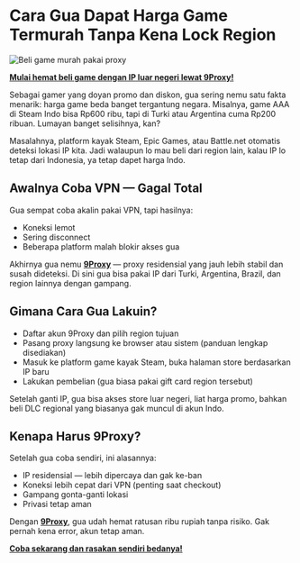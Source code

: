# Cara Gua Dapat Harga Game Termurah Tanpa Kena Lock Region

![Beli game murah pakai proxy](https://playablefactory.com/wp-content/uploads/2023/05/BLOG_POST01.jpg)

**[Mulai hemat beli game dengan IP luar negeri lewat 9Proxy!](https://the9proxy.short.gy/github-homepage-lily555)**

Sebagai gamer yang doyan promo dan diskon, gua sering nemu satu fakta menarik: harga game beda banget tergantung negara. Misalnya, game AAA di Steam Indo bisa Rp600 ribu, tapi di Turki atau Argentina cuma Rp200 ribuan. Lumayan banget selisihnya, kan?

Masalahnya, platform kayak Steam, Epic Games, atau Battle.net otomatis deteksi lokasi IP kita. Jadi walaupun lo mau beli dari region lain, kalau IP lo tetap dari Indonesia, ya tetap dapet harga Indo.

## Awalnya Coba VPN — Gagal Total

Gua sempat coba akalin pakai VPN, tapi hasilnya:

- Koneksi lemot  
- Sering disconnect  
- Beberapa platform malah blokir akses gua  

Akhirnya gua nemu **[9Proxy](https://the9proxy.short.gy/github-homepage-lily555)** — proxy residensial yang jauh lebih stabil dan susah dideteksi. Di sini gua bisa pakai IP dari Turki, Argentina, Brazil, dan region lainnya dengan gampang.

## Gimana Cara Gua Lakuin?

- Daftar akun 9Proxy dan pilih region tujuan  
- Pasang proxy langsung ke browser atau sistem (panduan lengkap disediakan)  
- Masuk ke platform game kayak Steam, buka halaman store berdasarkan IP baru  
- Lakukan pembelian (gua biasa pakai gift card region tersebut)  

Setelah ganti IP, gua bisa akses store luar negeri, liat harga promo, bahkan beli DLC regional yang biasanya gak muncul di akun Indo.

## Kenapa Harus 9Proxy?

Setelah gua coba sendiri, ini alasannya:

- IP residensial — lebih dipercaya dan gak ke-ban  
- Koneksi lebih cepat dari VPN (penting saat checkout)  
- Gampang gonta-ganti lokasi  
- Privasi tetap aman  

Dengan **[9Proxy](https://the9proxy.short.gy/github-pricing-lily555)**, gua udah hemat ratusan ribu rupiah tanpa risiko. Gak pernah kena error, akun tetap aman.

**[Coba sekarang dan rasakan sendiri bedanya!](https://the9proxy.short.gy/github-homepage-lily555)**
